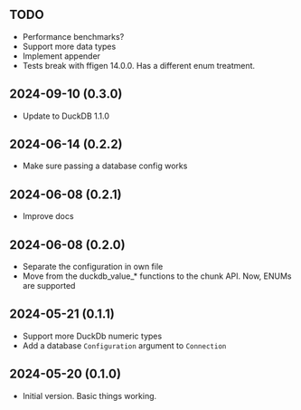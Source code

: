 ## TODO
- Performance benchmarks?  
- Support more data types
- Implement appender
- Tests break with ffigen 14.0.0.  Has a different enum treatment. 


## 2024-09-10 (0.3.0)
- Update to DuckDB 1.1.0

## 2024-06-14 (0.2.2)
- Make sure passing a database config works

## 2024-06-08 (0.2.1)
- Improve docs

## 2024-06-08 (0.2.0)
- Separate the configuration in own file
- Move from the duckdb_value_* functions to the chunk API.  Now, ENUMs are supported


## 2024-05-21 (0.1.1) 
- Support more DuckDb numeric types 
- Add a database `Configuration` argument to `Connection`


## 2024-05-20 (0.1.0)
- Initial version.  Basic things working.
